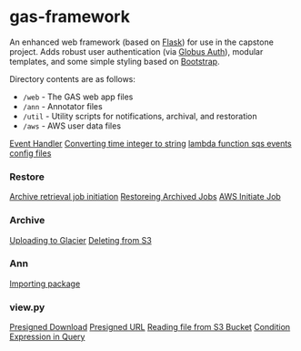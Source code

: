 # gas-framework
An enhanced web framework (based on [Flask](http://flask.pocoo.org/)) for use in the capstone project. Adds robust user authentication (via [Globus Auth](https://docs.globus.org/api/auth)), modular templates, and some simple styling based on [Bootstrap](http://getbootstrap.com/).

Directory contents are as follows:
* `/web` - The GAS web app files
* `/ann` - Annotator files
* `/util` - Utility scripts for notifications, archival, and restoration
* `/aws` - AWS user data files

[Event Handler](https://docs.aws.amazon.com/lambda/latest/dg/python-handler.html)
[Converting time integer to string](https://docs.python.org/3/library/time.html)
[lambda function sqs events](https://docs.aws.amazon.com/lambda/latest/dg/with-sqs.html)
[config files](https://stackoverflow.com/questions/8884188/how-to-read-and-write-ini-file-with-python3)
### Restore
[Archive retrieval job initiation](https://boto3.amazonaws.com/v1/documentation/api/latest/reference/services/glacier.html#Glacier.Client.initiate_job)
[Restoreing Archived Jobs](https://stackoverflow.com/questions/64755906/restore-glacier-object-to-s3-standard-tier)
[AWS Initiate Job](https://docs.aws.amazon.com/amazonglacier/latest/dev/api-initiate-job-post.html)
### Archive
[Uploading to Glacier](https://boto3.amazonaws.com/v1/documentation/api/latest/reference/services/glacier.html#Glacier.Client.upload_archive)
[Deleting from S3](https://boto3.amazonaws.com/v1/documentation/api/latest/reference/services/s3.html#S3.Client.delete_object)
### Ann
[Importing package](https://blog.finxter.com/python-how-to-import-modules-from-another-folder/#:~:text=The%20most%20Pythonic%20way%20to,import%20module%20.)
### view.py
[Presigned Download](https://stackoverflow.com/questions/60163289/how-do-i-create-a-presigned-url-to-download-a-file-from-an-s3-bucket-using-boto3)
[Presigned URL](https://boto3.amazonaws.com/v1/documentation/api/latest/guide/s3-presigned-urls.html)
[Reading file from S3 Bucket](https://www.slsmk.com/use-boto3-to-open-an-aws-s3-file-directly/)
[Condition Expression in Query](https://docs.aws.amazon.com/amazondynamodb/latest/developerguide/Expressions.OperatorsAndFunctions.html#Expressions.OperatorsAndFunctions.Syntax)
